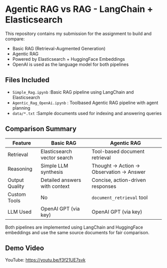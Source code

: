 
# Agentic RAG vs RAG - LangChain + Elasticsearch

This repository contains my submission for the assignment to build and compare:

- Basic RAG (Retrieval-Augmented Generation)
- Agentic RAG 
- Powered by Elasticsearch + HuggingFace Embeddings
- OpenAI is used as the language model for both pipelines



## Files Included

- `Simple_Rag.ipynb` :Basic RAG pipeline using LangChain and Elasticsearch
- `Agentic_Rag_OpenAi.ipynb` : Toolbased Agentic RAG pipeline with agent planning
- `data/*.txt` :Sample documents used for indexing and answering queries



## Comparison Summary

| Feature              | Basic RAG                          | Agentic RAG                             |
|----------------------|------------------------------------|-----------------------------------------|
| Retrieval            | Elasticsearch vector search        | Tool-based document retrieval           |
| Reasoning            | Simple LLM synthesis               | Thought → Action → Observation → Answer |
| Output Quality       | Detailed answers with context      | Concise, action-driven responses         |
| Custom Tools         | No                                 | `document_retrieval` tool             |
| LLM Used             | OpenAI GPT (via key)               | OpenAI GPT (via key)                     |

Both pipelines are implemented using LangChain and HuggingFace embeddings and use the same source documents for fair comparison.


## Demo Video

YouTube: https://youtu.be/f3f21UE7svk






